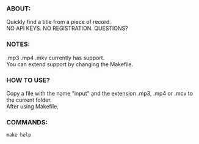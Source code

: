 ### ABOUT:
Quickly find a title from a piece of record. \
NO API KEYS. NO REGISTRATION. QUESTIONS?

### NOTES:
.mp3 .mp4 .mkv currently has support. \
You can extend support by changing the Makefile.

### HOW TO USE?
Copy a file with the name "input" and the extension .mp3, .mp4 or .mcv to the current folder. \
After using Makefile.

### COMMANDS:
```make
make help
```

